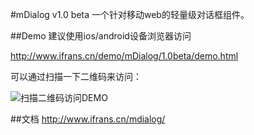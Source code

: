 #mDialog v1.0 beta
一个针对移动web的轻量级对话框组件。

##Demo
建议使用ios/android设备浏览器访问

<http://www.ifrans.cn/demo/mDialog/1.0beta/demo.html>

可以通过扫描一下二维码来访问：

![扫描二维码访问DEMO](https://raw.github.com/Franslee/mDialog/master/demo/_qrcode/demo_qrcode.png)


##文档
<http://www.ifrans.cn/mdialog/>

